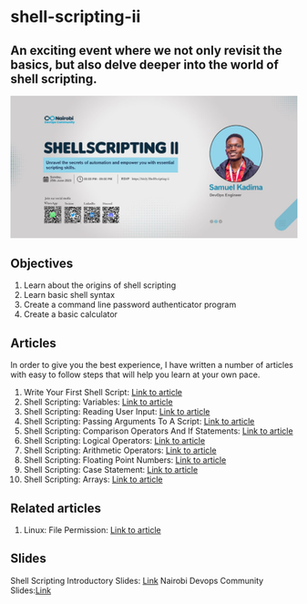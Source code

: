 # shell-scripting-ii
## An exciting event where we not only revisit the basics, but also delve deeper into the world of shell scripting.
![poster](/images/kadima_shell_2_wide.jpeg)

## Objectives

1. Learn about the origins of shell scripting
2. Learn basic shell syntax
3. Create a command line password authenticator program
4. Create a basic calculator

## Articles
In order to give you the best experience, I have written a number of articles  with easy to follow steps that will help you learn at your own pace.

1. Write Your First Shell Script: [Link to article](https://medium.com/@kadimasam/write-your-first-shell-script-ce10d0531fa1)
2. Shell Scripting: Variables: [Link to article](https://medium.com/@kadimasam/shell-scripting-variables-3e8138f5bc4a)
3. Shell Scripting: Reading User Input: [Link to article](https://medium.com/@kadimasam/shell-scripting-reading-user-input-f0b5374f89ee)
4. Shell Scripting: Passing Arguments To A Script: [Link to article](https://medium.com/@kadimasam/shell-scripting-arguments-to-a-script-ad6422fb2c1e)
5. Shell Scripting: Comparison Operators And If Statements: [Link to article](https://medium.com/@kadimasam/shell-scripting-comparison-operators-and-if-statements-9e0277fd60b8)
6. Shell Scripting: Logical Operators: [Link to article](https://medium.com/@kadimasam/shell-scripting-logical-operators-d5bd89b3bb8)
7. Shell Scripting: Arithmetic Operators: [Link to article](https://medium.com/@kadimasam/shell-scripting-arithmetic-operations-3d3fe1f2ab9d)
8. Shell Scripting: Floating Point Numbers: [Link to article](https://medium.com/@kadimasam/shell-scripting-floating-point-numbers-836a9972b1c3)
9. Shell Scripting: Case Statement: [Link to article](https://medium.com/@kadimasam/shell-scripting-case-statement-4a6f1e502e2f)
10. Shell Scripting: Arrays: [Link to article](https://medium.com/@kadimasam/shell-scripting-arrays-659536cbcb2b)

## Related articles

1. Linux: File Permission: [Link to article](https://medium.com/@kadimasam/linux-file-permissions-5aa08015f9e5)

## Slides
Shell Scripting Introductory Slides: [Link](https://docs.google.com/presentation/d/1z-eNXvZ1PA0gjYFvtOT-8iQTVprN-mnBOAzBXN7CoZI/edit?usp=sharing)
Nairobi Devops Community Slides:[Link](https://docs.google.com/presentation/d/1z9u-nVjxIW4Wk5YtaE_0EK4e-wN7gEhNv2wx32ELAEI/edit?usp=sharing)



